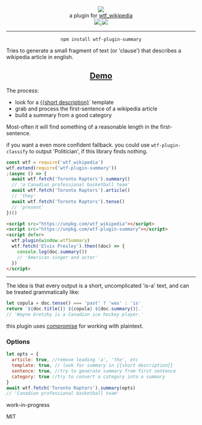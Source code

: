 <div align="center">
  <img src="https://cloud.githubusercontent.com/assets/399657/23590290/ede73772-01aa-11e7-8915-181ef21027bc.png" />

  <div>a plugin for <a href="https://github.com/spencermountain/wtf_wikipedia/">wtf_wikipedia</a></div>
  
  <!-- npm version -->
  <a href="https://npmjs.org/package/wtf-plugin-summary">
    <img src="https://img.shields.io/npm/v/wtf-plugin-summary.svg?style=flat-square" />
  </a>
  
  <!-- file size -->
  <a href="https://unpkg.com/wtf-plugin-summary/builds/wtf-plugin-summary.min.js">
    <img src="https://badge-size.herokuapp.com/spencermountain/wtf-plugin-html/master/builds/wtf-plugin-summary.min.js" />
  </a>
   <hr/>
</div>

<div align="center">
  <code>npm install wtf-plugin-summary</code>
</div>

Tries to generate a small fragment of text (or 'clause') that describes a wikipedia article in english.

<div align="center">
  <h2><a href="https://observablehq.com/@spencermountain/wtf-plugin-summary">Demo</a></h2>
</div>

The process:

- look for a [{{short description}](https://en.wikipedia.org/wiki/Template:Short_description)` template
- grab and process the first-sentence of a wikipedia article
- build a summary from a good category

Most-often it will find something of a reasonable length in the first-sentence.

if you want a even more confident fallback. you could use `wtf-plugin-classify` to output 'Politician', if this library finds nothing.

```js
const wtf = require('wtf_wikipedia')
wtf.extend(require('wtf-plugin-summary'))
;(async () => {
  await wtf.fetch('Toronto Raptors').summary()
  // 'a Canadian professional basketball team'
  await wtf.fetch('Toronto Raptors').article()
  // 'they'
  await wtf.fetch('Toronto Raptors').tense()
  // 'present'
})()
```

```html
<script src="https://unpkg.com/wtf_wikipedia"></script>
<script src="https://unpkg.com/wtf-plugin-summary"></script>
<script defer>
  wtf.plugin(window.wtfSummary)
  wtf.fetch('Elvis Presley').then((doc) => {
    console.log(doc.summary())
    // 'American singer and actor'
  })
</script>
```

---

The idea is that every output is a short, uncomplicated 'is-a' text, and can be treated grammatically like:

```js
let copula = doc.tense() === 'past' ? 'was' : 'is'
return `${doc.title()} ${copula} ${doc.summary()}.`
// 'Wayne Gretzky is a Canadian ice hockey player.'
```

this plugin uses [compromise](http://compromise.cool) for working with plaintext.

### Options

```js
let opts = {
  article: true, //remove leading 'a', 'the', etc
  template: true, // look for summary in {{short description}}
  sentence: true, //try to generate summary from first sentence
  category: true //try to convert a category into a summary
}
await wtf.fetch('Toronto Raptors').summary(opts)
// 'Canadian professional basketball team'
```

work-in-progress

MIT
